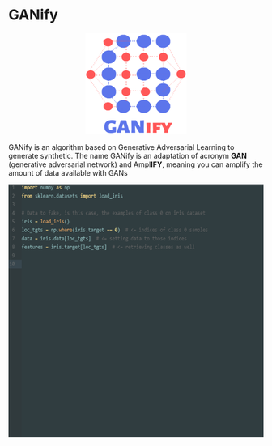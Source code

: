# GANify
<p align="center">
<img width="200" height="200" src="https://github.com/arnonbruno/ganify/blob/master/logo.png">
</p>

GANify is an algorithm based on Generative Adversarial Learning to generate synthetic. The name GANify is an adaptation of acronym <b>GAN</b> (generative adversarial network) and Ampl<b>IFY</b>, meaning you can amplify the amount of data available with GANs 

<p align="center">
<img width="600" height="500" src="https://github.com/arnonbruno/ganify/blob/master/ganify.gif">
</p>
